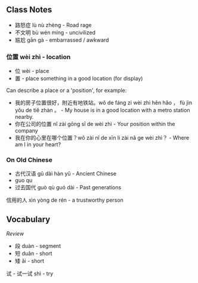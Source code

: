 
## Class Notes

- 路怒症 lù nù zhèng - Road rage
- 不文明 bù wén míng - uncivilized
- 尴尬 gān gà - embarrassed / awkward 

### 位置 wèi zhì - location

- 位 wèi - place
- 置 - place something in a good location (for display)

Can describe a place or a 'position', for example: 

- 我的房子位置很好，附近有地铁站。wǒ de fáng zi wèi zhì hěn hǎo ， fù jìn yǒu de tiě zhàn 。 - My house is in a good location with a metro station nearby.
- 你在公司的位置 nǐ zài gōng sī de wèi zhì - Your position within the company
- 我在你的心里在哪个位置？wǒ zài nǐ de xīn li zài nǎ ge wèi zhì？ - Where am I in your heart?

### On Old Chinese
- 古代汉语 gǔ dài hàn yǔ - Ancient Chinese
- guo qu
- 过去国代 guò qù guó dài - Past generations

信用的人 xìn yòng de rén - a trustworthy person

## Vocabulary

_Review_

- 段 duàn - segment
- 短 duǎn - short
- 矮 ǎi - short 

试 - 试一试 shì - try